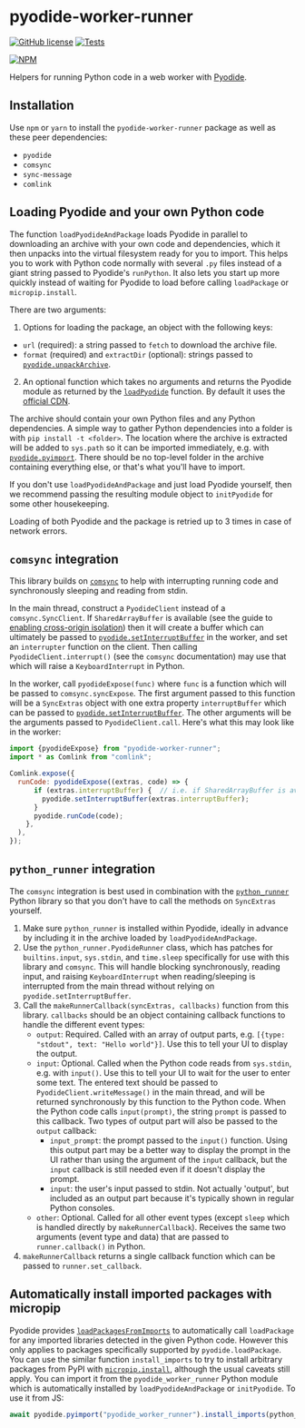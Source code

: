 # pyodide-worker-runner

[![GitHub license](https://img.shields.io/github/license/alexmojaki/pyodide-worker-runner?style=flat)](https://github.com/alexmojaki/pyodide-worker-runner/blob/master/LICENSE) [![Tests](https://github.com/alexmojaki/pyodide-worker-runner/workflows/CI/badge.svg)](https://github.com/alexmojaki/pyodide-worker-runner/actions)

[![NPM](https://nodei.co/npm/pyodide-worker-runner.png)](https://npmjs.org/package/pyodide-worker-runner)

Helpers for running Python code in a web worker with [Pyodide](https://pyodide.org/en/stable/).

## Installation

Use `npm` or `yarn` to install the `pyodide-worker-runner` package as well as these peer dependencies:

- `pyodide`
- `comsync`
- `sync-message`
- `comlink`

## Loading Pyodide and your own Python code

The function `loadPyodideAndPackage` loads Pyodide in parallel to downloading an archive with your own code and dependencies, which it then unpacks into the virtual filesystem ready for you to import. This helps you to work with Python code normally with several `.py` files instead of a giant string passed to Pyodide's `runPython`. It also lets you start up more quickly instead of waiting for Pyodide to load before calling `loadPackage` or `micropip.install`.

There are two arguments:

1. Options for loading the package, an object with the following keys:
  - `url` (required): a string passed to `fetch` to download the archive file.
  - `format` (required) and `extractDir` (optional): strings passed to [`pyodide.unpackArchive`](https://pyodide.org/en/stable/usage/api/js-api.html#pyodide.unpackArchive).
2. An optional function which takes no arguments and returns the Pyodide module as returned by the [`loadPyodide`](https://pyodide.org/en/stable/usage/api/js-api.html#globalThis.loadPyodide) function. By default it uses the [official CDN](https://pyodide.org/en/stable/usage/quickstart.html#setup).

The archive should contain your own Python files and any Python dependencies. A simple way to gather Python dependencies into a folder is with `pip install -t <folder>`. The location where the archive is extracted will be added to `sys.path` so it can be imported immediately, e.g. with [`pyodide.pyimport`](https://pyodide.org/en/stable/usage/api/js-api.html#pyodide.pyimport). There should be no top-level folder in the archive containing everything else, or that's what you'll have to import.

If you don't use `loadPyodideAndPackage` and just load Pyodide yourself, then we recommend passing the resulting module object to `initPyodide` for some other housekeeping.

Loading of both Pyodide and the package is retried up to 3 times in case of network errors.

## `comsync` integration

This library builds on [`comsync`](https://github.com/alexmojaki/comsync) to help with interrupting running code and synchronously sleeping and reading from stdin.

In the main thread, construct a `PyodideClient` instead of a `comsync.SyncClient`. If `SharedArrayBuffer` is available (see the guide to [enabling cross-origin isolation](https://web.dev/cross-origin-isolation-guide/#enable-cross-origin-isolation)) then it will create a buffer which can ultimately be passed to [`pyodide.setInterruptBuffer`](https://pyodide.org/en/stable/usage/api/js-api.html#pyodide.setInterruptBuffer) in the worker, and set an `interrupter` function on the client. Then calling `PyodideClient.interrupt()` (see the `comsync` documentation) may use that which will raise a `KeyboardInterrupt` in Python.

In the worker, call `pyodideExpose(func)` where `func` is a function which will be passed to `comsync.syncExpose`. The first argument passed to this function will be a `SyncExtras` object with one extra property `interruptBuffer` which can be passed to [`pyodide.setInterruptBuffer`](https://pyodide.org/en/stable/usage/api/js-api.html#pyodide.setInterruptBuffer). The other arguments will be the arguments passed to `PyodideClient.call`. Here's what this may look like in the worker:

```js
import {pyodideExpose} from "pyodide-worker-runner";
import * as Comlink from "comlink";

Comlink.expose({
  runCode: pyodideExpose((extras, code) => {
      if (extras.interruptBuffer) {  // i.e. if SharedArrayBuffer is available so this could be sent by the client
        pyodide.setInterruptBuffer(extras.interruptBuffer);
      }
      pyodide.runCode(code);
    },
  ),
});
```

## `python_runner` integration

The `comsync` integration is best used in combination with the [`python_runner`](https://github.com/alexmojaki/python_runner) Python library so that you don't have to call the methods on `SyncExtras` yourself.

1. Make sure `python_runner` is installed within Pyodide, ideally in advance by including it in the archive loaded by `loadPyodideAndPackage`.
2. Use the `python_runner.PyodideRunner` class, which has patches for `builtins.input`, `sys.stdin`, and `time.sleep` specifically for use with this library and `comsync`. This will handle blocking synchronously, reading input, and raising `KeyboardInterrupt` when reading/sleeping is interrupted from the main thread without relying on `pyodide.setInterruptBuffer`.
3. Call the `makeRunnerCallback(syncExtras, callbacks)` function from this library. `callbacks` should be an object containing callback functions to handle the different event types:
   - `output`: Required. Called with an array of output parts, e.g. `[{type: "stdout", text: "Hello world"}]`. Use this to tell your UI to display the output.
   - `input`: Optional. Called when the Python code reads from `sys.stdin`, e.g. with `input()`. Use this to tell your UI to wait for the user to enter some text. The entered text should be passed to `PyodideClient.writeMessage()` in the main thread, and will be returned synchronously by this function to the Python code. When the Python code calls `input(prompt)`, the string `prompt` is passed to this callback. Two types of output part will also be passed to the `output` callback:
        - `input_prompt`: the prompt passed to the `input()` function. Using this output part may be a better way to display the prompt in the UI rather than using the argument of the `input` callback, but the `input` callback is still needed even if it doesn't display the prompt.
        - `input`: the user's input passed to stdin. Not actually 'output', but included as an output part because it's typically shown in regular Python consoles.
   - `other`: Optional. Called for all other event types (except `sleep` which is handled directly by `makeRunnerCallback`). Receives the same two arguments (event type and data) that are passed to `runner.callback()` in Python.
4. `makeRunnerCallback` returns a single callback function which can be passed to `runner.set_callback`.

## Automatically install imported packages with micropip

Pyodide provides [`loadPackagesFromImports`](https://pyodide.org/en/stable/usage/api/js-api.html#pyodide.loadPackagesFromImports) to automatically call `loadPackage` for any imported libraries detected in the given Python code. However this only applies to packages specifically supported by `pyodide.loadPackage`. You can use the similar function `install_imports` to try to install arbitrary packages from PyPI with [`micropip.install`](https://pyodide.org/en/stable/usage/api/micropip-api.html), although the usual caveats still apply. You can import it from the `pyodide_worker_runner` Python module which is automatically installed by `loadPyodideAndPackage` or `initPyodide`. To use it from JS:

```js
await pyodide.pyimport("pyodide_worker_runner").install_imports(python_source_code_string);
```
